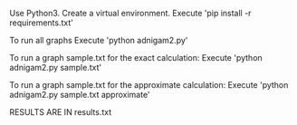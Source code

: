 Use Python3.
Create a virtual environment.
Execute 'pip install -r requirements.txt'

To run all graphs
Execute 'python adnigam2.py'

To run a graph sample.txt for the exact calculation:
Execute 'python adnigam2.py sample.txt'

To run a graph sample.txt for the approximate calculation:
Execute 'python adnigam2.py sample.txt approximate'


RESULTS ARE IN results.txt
